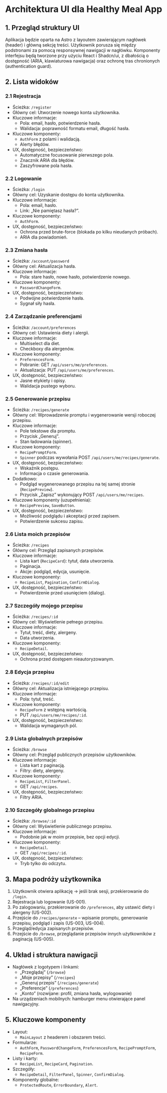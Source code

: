 # Architektura UI dla Healthy Meal App

## 1. Przegląd struktury UI

Aplikacja będzie oparta na Astro z layoutem zawierającym nagłówek (header) i główną sekcję treści. Użytkownik porusza się między podstronami za pomocą responsywnej nawigacji w nagłówku. Komponenty interfejsu będą tworzone przy użyciu React i Shadcn/ui, z dbałością o dostępność (ARIA, klawiaturowa nawigacja) oraz ochronę tras chronionych (authentication guard).

## 2. Lista widoków

### 2.1 Rejestracja

- Ścieżka: `/register`
- Główny cel: Utworzenie nowego konta użytkownika.
- Kluczowe informacje:
  - Pola: email, hasło, potwierdzenie hasła.
  - Walidacja: poprawność formatu email, długość hasła.
- Kluczowe komponenty:
  - `AuthForm` z polami i walidacją.
  - Alerty błędów.
- UX, dostępność, bezpieczeństwo:
  - Automatyczne focusowanie pierwszego pola.
  - Znacznik ARIA dla błędów.
  - Zaszyfrowane pola hasła.

### 2.2 Logowanie

- Ścieżka: `/login`
- Główny cel: Uzyskanie dostępu do konta użytkownika.
- Kluczowe informacje:
  - Pola: email, hasło.
  - Link: „Nie pamiętasz hasła?”.
- Kluczowe komponenty:
  - `AuthForm`.
- UX, dostępność, bezpieczeństwo:
  - Ochrona przed brute-force (blokada po kilku nieudanych próbach).
  - ARIA dla powiadomień.

### 2.3 Zmiana hasła

- Ścieżka: `/account/password`
- Główny cel: Aktualizacja hasła.
- Kluczowe informacje:
  - Pola: stare hasło, nowe hasło, potwierdzenie nowego.
- Kluczowe komponenty:
  - `PasswordChangeForm`.
- UX, dostępność, bezpieczeństwo:
  - Podwójne potwierdzenie hasła.
  - Sygnał siły hasła.

### 2.4 Zarządzanie preferencjami

- Ścieżka: `/account/preferences`
- Główny cel: Ustawienia diety i alergii.
- Kluczowe informacje:
  - Multiselect dla diet.
  - Checkboxy dla alergenów.
- Kluczowe komponenty:
  - `PreferencesForm`.
  - Pobranie: GET `/api/users/me/preferences`.
  - Aktualizacja: PUT `/api/users/me/preferences`.
- UX, dostępność, bezpieczeństwo:
  - Jasne etykiety i opisy.
  - Walidacja pustego wyboru.

### 2.5 Generowanie przepisu

- Ścieżka: `/recipes/generate`
- Główny cel: Wprowadzenie promptu i wygenerowanie wersji roboczej przepisu.
- Kluczowe informacje:
  - Pole tekstowe dla promptu.
  - Przycisk „Generuj”.
  - Stan ładowania (spinner).
- Kluczowe komponenty:
  - `RecipePromptForm`.
  - `Spinner` podczas wywołania POST `/api/users/me/recipes/generate`.
- UX, dostępność, bezpieczeństwo:
  - Wskaźnik postępu.
  - Informacja o czasie generowania.
- Dodatkowo:
  - Podgląd wygenerowanego przepisu na tej samej stronie (`RecipePreview`).
  - Przycisk „Zapisz” wykonujący POST `/api/users/me/recipes`.
- Kluczowe komponenty (uzupełnienia):
  - `RecipePreview`, `SaveButton`.
- UX, dostępność, bezpieczeństwo:
  - Możliwość podglądu i akceptacji przed zapisem.
  - Potwierdzenie sukcesu zapisu.

### 2.6 Lista moich przepisów

- Ścieżka: `/recipes`
- Główny cel: Przegląd zapisanych przepisów.
- Kluczowe informacje:
  - Lista kart (`RecipeCard`): tytuł, data utworzenia.
  - Paginacja.
  - Akcje: podgląd, edycja, usunięcie.
- Kluczowe komponenty:
  - `RecipeList`, `Pagination`, `ConfirmDialog`.
- UX, dostępność, bezpieczeństwo:
  - Potwierdzenie przed usunięciem (dialog).

### 2.7 Szczegóły mojego przepisu

- Ścieżka: `/recipes/:id`
- Główny cel: Wyświetlenie pełnego przepisu.
- Kluczowe informacje:
  - Tytuł, treść, diety, alergeny.
  - Data utworzenia.
- Kluczowe komponenty:
  - `RecipeDetail`.
- UX, dostępność, bezpieczeństwo:
  - Ochrona przed dostępem nieautoryzowanym.

### 2.8 Edycja przepisu

- Ścieżka: `/recipes/:id/edit`
- Główny cel: Aktualizacja istniejącego przepisu.
- Kluczowe informacje:
  - Pola: tytuł, treść.
- Kluczowe komponenty:
  - `RecipeForm` z wstępną wartością.
  - PUT `/api/users/me/recipes/:id`.
- UX, dostępność, bezpieczeństwo:
  - Walidacja wymaganych pól.

### 2.9 Lista globalnych przepisów

- Ścieżka: `/browse`
- Główny cel: Przegląd publicznych przepisów użytkowników.
- Kluczowe informacje:
  - Lista kart z paginacją.
  - Filtry: diety, alergeny.
- Kluczowe komponenty:
  - `RecipeList`, `FilterPanel`.
  - GET `/api/recipes`.
- UX, dostępność, bezpieczeństwo:
  - Filtry ARIA.

### 2.10 Szczegóły globalnego przepisu

- Ścieżka: `/browse/:id`
- Główny cel: Wyświetlenie publicznego przepisu.
- Kluczowe informacje:
  - Podobnie jak w moim przepisie, bez opcji edycji.
- Kluczowe komponenty:
  - `RecipeDetail`.
  - GET `/api/recipes/:id`.
- UX, dostępność, bezpieczeństwo:
  - Tryb tylko do odczytu.

## 3. Mapa podróży użytkownika

1. Użytkownik otwiera aplikację → jeśli brak sesji, przekierowanie do `/login`.
2. Rejestracja lub logowanie (US-001).
3. Po zalogowaniu, przekierowanie do `/preferences`, aby ustawić diety i alergeny (US-002).
4. Przejście do `/recipes/generate` – wpisanie promptu, generowanie przepisu, podgląd i zapis (US-003, US-004).
5. Przegląd/edycja zapisanych przepisów.
6. Przejście do `/browse`, przeglądanie przepisów innych użytkowników z paginacją (US-005).

## 4. Układ i struktura nawigacji

- Nagłówek z logotypem i linkami:
  - „Przeglądaj” (`/browse`)
  - „Moje przepisy” (`/recipes`)
  - „Generuj przepis” (`/recipes/generate`)
  - „Preferencje” (`/preferences`)
  - „Konto” (rozwijane: profil, zmiana hasła, wylogowanie)
- Na urządzeniach mobilnych: hamburger menu otwierające panel nawigacyjny.

## 5. Kluczowe komponenty

- Layout:
  - `MainLayout` z headerem i obszarem treści.
- Formularze:
  - `AuthForm`, `PasswordChangeForm`, `PreferencesForm`, `RecipePromptForm`, `RecipeForm`.
- Listy i karty:
  - `RecipeList`, `RecipeCard`, `Pagination`.
- Szczegóły:
  - `RecipeDetail`, `FilterPanel`, `Spinner`, `ConfirmDialog`.
- Komponenty globalne:
  - `ProtectedRoute`, `ErrorBoundary`, `Alert`.
